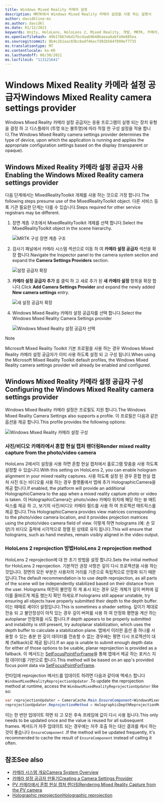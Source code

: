 ```yaml
---
title: Windows Mixed Reality 카메라 설정
description: MRTK에서 Windows Mixed Reality 카메라 설정을 사용 하는 설명서
author: davidkline-ms
ms.author: davidkl
ms.date: 01/12/2021
keywords: Unity, HoloLens, HoloLens 2, Mixed Reality, 개발, MRTK, 카메라,
ms.openlocfilehash: 49b178b7ebd1fbcdaab9648baeaa6abfa9e885ea
ms.sourcegitcommit: 8b4c2b1aac83bc8adf46acfd92b564f899ef7735
ms.translationtype: MT
ms.contentlocale: ko-KR
ms.lasthandoff: 06/30/2021
ms.locfileid: "113121641"
---
```

# <a name="windows-mixed-reality-camera-settings-provider"></a><span data-ttu-id="9be0b-104">Windows Mixed Reality 카메라 설정 공급자</span><span class="sxs-lookup"><span data-stu-id="9be0b-104">Windows Mixed Reality camera settings provider</span></span>

<span data-ttu-id="9be0b-105">Windows Mixed Reality 카메라 설정 공급자는 응용 프로그램이 실행 되는 장치 유형을 결정 하 고 디스플레이 (투명 또는 불투명)에 따라 적절 한 구성 설정을 적용 합니다.</span><span class="sxs-lookup"><span data-stu-id="9be0b-105">The Windows Mixed Reality camera settings provider determines the type of device, upon which the application is running and applies the appropriate configuration settings based on the display (transparent or opaque).</span></span>

## <a name="enabling-the-windows-mixed-reality-camera-settings-provider"></a><span data-ttu-id="9be0b-106">Windows Mixed Reality 카메라 설정 공급자 사용</span><span class="sxs-lookup"><span data-stu-id="9be0b-106">Enabling the Windows Mixed Reality camera settings provider</span></span>

<span data-ttu-id="9be0b-107">다음 단계에서는 MixedRealityToolkit 개체를 사용 하는 것으로 가정 합니다.</span><span class="sxs-lookup"><span data-stu-id="9be0b-107">The following steps presume use of the MixedRealityToolkit object.</span></span> <span data-ttu-id="9be0b-108">다른 서비스 등록 기관 필요한 단계는 다를 수 있습니다.</span><span class="sxs-lookup"><span data-stu-id="9be0b-108">Steps required for other service registrars may be different.</span></span>

1. <span data-ttu-id="9be0b-109">장면 계층 구조에서 MixedRealityToolkit 개체를 선택 합니다.</span><span class="sxs-lookup"><span data-stu-id="9be0b-109">Select the MixedRealityToolkit object in the scene hierarchy.</span></span>

    ![MRTK 구성 장면 계층 구조](../images/MRTK_ConfiguredHierarchy.png)

2. <span data-ttu-id="9be0b-111">검사기 패널에서 카메라 시스템 섹션으로 이동 하 여 **카메라 설정 공급자** 섹션을 확장 합니다.</span><span class="sxs-lookup"><span data-stu-id="9be0b-111">Navigate the Inspector panel to the camera system section and expand the **Camera Settings Providers** section.</span></span>

    ![설정 공급자 확장](../images/camera-system/ExpandProviders.png)

3. <span data-ttu-id="9be0b-113">**카메라 설정 공급자 추가** 를 클릭 하 고 새로 추가 된 **새 카메라 설정** 항목을 확장 합니다.</span><span class="sxs-lookup"><span data-stu-id="9be0b-113">Click **Add Camera Settings Provider** and expand the newly added **New camera settings** entry.</span></span>

    ![새 설정 공급자 확장](../images/camera-system/ExpandNewProvider.png)

4. <span data-ttu-id="9be0b-115">Windows Mixed Reality 카메라 설정 공급자를 선택 합니다.</span><span class="sxs-lookup"><span data-stu-id="9be0b-115">Select the Windows Mixed Reality Camera Settings provider</span></span>

    ![Windows Mixed Reality 설정 공급자 선택](../images/camera-system/SelectWindowsMixedRealitySettings.png)

> [!NOTE]
> <span data-ttu-id="9be0b-117">Microsoft Mixed Reality Toolkit 기본 프로필을 사용 하는 경우 Windows Mixed Reality 카메라 설정 공급자가 이미 사용 하도록 설정 되 고 구성 됩니다.</span><span class="sxs-lookup"><span data-stu-id="9be0b-117">When using the Microsoft Mixed Reality Toolkit default profiles, the Windows Mixed Reality camera settings provider will already be enabled and configured.</span></span>

## <a name="configuring-the-windows-mixed-reality-camera-settings-provider"></a><span data-ttu-id="9be0b-118">Windows Mixed Reality 카메라 설정 공급자 구성</span><span class="sxs-lookup"><span data-stu-id="9be0b-118">Configuring the Windows Mixed Reality camera settings provider</span></span>

<span data-ttu-id="9be0b-119">Windows Mixed Reality 카메라 설정은 프로필도 지원 합니다.</span><span class="sxs-lookup"><span data-stu-id="9be0b-119">The Windows Mixed Reality Camera Settings also supports a profile.</span></span> <span data-ttu-id="9be0b-120">이 프로필은 다음과 같은 옵션을 제공 합니다.</span><span class="sxs-lookup"><span data-stu-id="9be0b-120">This profile provides the following options:</span></span>

![Windows Mixed Reality 카메라 설정 구성](../images/camera-system/WMRCameraSettingsProfile.png)

### <a name="render-mixed-reality-capture-from-the-photovideo-camera"></a><span data-ttu-id="9be0b-122">사진/비디오 카메라에서 혼합 현실 캡처 렌더링</span><span class="sxs-lookup"><span data-stu-id="9be0b-122">Render mixed reality capture from the photo/video camera</span></span>

<span data-ttu-id="9be0b-123">HoloLens 2에서이 설정을 사용 하면 혼합 현실 캡처에서 홀로그램 맞춤을 사용 하도록 설정할 수 있습니다.</span><span class="sxs-lookup"><span data-stu-id="9be0b-123">With this setting on HoloLens 2, you can enable hologram alignment in your mixed reality captures.</span></span> <span data-ttu-id="9be0b-124">사용 하도록 설정 된 경우 혼합 현실 캡처 사진 또는 비디오를 사용 하는 경우 플랫폼에서 앱에 추가 HolographicCamera을 제공 합니다.</span><span class="sxs-lookup"><span data-stu-id="9be0b-124">If enabled, the platform will provide an additional HolographicCamera to the app when a mixed reality capture photo or video is taken.</span></span> <span data-ttu-id="9be0b-125">이 HolographicCamera는 photo/video 카메라 위치에 해당 하는 뷰 매트릭스를 제공 하 고, 보기의 사진/비디오 카메라 필드를 사용 하 여 프로젝션 매트릭스를 제공 합니다.</span><span class="sxs-lookup"><span data-stu-id="9be0b-125">This HolographicCamera provides view matrices corresponding to the photo/video camera location, and it provides projection matrices using the photo/video camera field of view.</span></span> <span data-ttu-id="9be0b-126">이렇게 하면 holograms (예: 손 모양)가 비디오 출력에 시각적으로 정렬 된 상태로 유지 됩니다.</span><span class="sxs-lookup"><span data-stu-id="9be0b-126">This will ensure that holograms, such as hand meshes, remain visibly aligned in the video output.</span></span>

### <a name="hololens-2-reprojection-method"></a><span data-ttu-id="9be0b-127">HoloLens 2 reprojection 방법</span><span class="sxs-lookup"><span data-stu-id="9be0b-127">HoloLens 2 reprojection method</span></span>

<span data-ttu-id="9be0b-128">HoloLens 2 reprojection에 대 한 초기 방법을 설정 합니다.</span><span class="sxs-lookup"><span data-stu-id="9be0b-128">Sets the initial method for HoloLens 2 reprojection.</span></span> <span data-ttu-id="9be0b-129">기본적인 권장 사항은 깊이 다시 프로젝션을 사용 하는 것입니다. 장면의 모든 부분은 사용자의 거리를 기준으로 독립적으로 안정화 되기 때문입니다.</span><span class="sxs-lookup"><span data-stu-id="9be0b-129">The default recommendation is to use depth reprojection, as all parts of the scene will be independently stabilized based on their distance from the user.</span></span> <span data-ttu-id="9be0b-130">Holograms 여전히 불안정 하 게 표시 되는 경우 모든 개체가 깊이 버퍼에 깊이를 올바르게 제출 했는지 확인 하세요.</span><span class="sxs-lookup"><span data-stu-id="9be0b-130">If holograms still appear unstable, try ensuring all objects have properly submitted their depth to the depth buffer.</span></span> <span data-ttu-id="9be0b-131">이는 때때로 셰이더 설정입니다.</span><span class="sxs-lookup"><span data-stu-id="9be0b-131">This is sometimes a shader setting.</span></span> <span data-ttu-id="9be0b-132">깊이가 제대로 전송 되 고 불안정성이 아직 있는 경우 깊이 버퍼를 사용 하 여 안정화 평면을 계산 하는 autoplanar 안정화를 시도 합니다.</span><span class="sxs-lookup"><span data-stu-id="9be0b-132">If depth appears to be properly submitted and instability is still present, try autoplanar stabilization, which uses the depth buffer to calculate a stabilization plane.</span></span> <span data-ttu-id="9be0b-133">앱에서 이러한 옵션 중 하나를 사용할 수 있는 충분 한 깊이 데이터를 전송할 수 없는 경우에는 평면 다시 프로젝션이 대체 (fallback)로 제공 됩니다.</span><span class="sxs-lookup"><span data-stu-id="9be0b-133">If an app is unable to submit enough depth data for either of those options to be usable, planar reprojection is provided as a fallback.</span></span> <span data-ttu-id="9be0b-134">이 메서드는 [SetFocusPointForFrame](https://docs.unity3d.com/ScriptReference/XR.WSA.HolographicSettings.SetFocusPointForFrame.html)을 통해 앱에서 제공 하는 포커스 지점 데이터를 기반으로 합니다.</span><span class="sxs-lookup"><span data-stu-id="9be0b-134">This method will be based on an app's provided focus point data via [SetFocusPointForFrame](https://docs.unity3d.com/ScriptReference/XR.WSA.HolographicSettings.SetFocusPointForFrame.html).</span></span>

<span data-ttu-id="9be0b-135">런타임에 reprojection 메서드를 업데이트 하려면 다음과 같이에 액세스 합니다 `WindowsMixedRealityReprojectionUpdater` .</span><span class="sxs-lookup"><span data-stu-id="9be0b-135">To update the reprojection method at runtime, access the `WindowsMixedRealityReprojectionUpdater` like so:</span></span>

```c#
var reprojectionUpdater = CameraCache.Main.EnsureComponent<WindowsMixedRealityReprojectionUpdater>();
reprojectionUpdater.ReprojectionMethod = HolographicDepthReprojectionMethod.AutoPlanar;
```

<span data-ttu-id="9be0b-136">이는 한 번만 업데이트 하면 되 고 모든 후속 프레임에 값이 다시 사용 됩니다.</span><span class="sxs-lookup"><span data-stu-id="9be0b-136">This only needs to be updated once and the value is reused for all subsequent frames.</span></span> <span data-ttu-id="9be0b-137">메서드가 자주 업데이트 되는 경우에는 자주 호출 하는 대신 결과를 캐시 하는 것이 좋습니다 `EnsureComponent` .</span><span class="sxs-lookup"><span data-stu-id="9be0b-137">If the method will be updated frequently, it's recommended to cache the result of `EnsureComponent` instead of calling it often.</span></span>

## <a name="see-also"></a><span data-ttu-id="9be0b-138">참조</span><span class="sxs-lookup"><span data-stu-id="9be0b-138">See also</span></span>

- [<span data-ttu-id="9be0b-139">카메라 시스템 개요</span><span class="sxs-lookup"><span data-stu-id="9be0b-139">Camera System Overview</span></span>](camera-system-overview.md)
- [<span data-ttu-id="9be0b-140">카메라 설정 공급자 만들기</span><span class="sxs-lookup"><span data-stu-id="9be0b-140">Creating a Camera Settings Provider</span></span>](create-settings-provider.md)
- [<span data-ttu-id="9be0b-141">PV 카메라에서 혼합 현실 캡처 렌더링</span><span class="sxs-lookup"><span data-stu-id="9be0b-141">Rendering Mixed Reality Capture from the PV camera</span></span>](/windows/mixed-reality/mixed-reality-capture-for-developers#render-from-the-pv-camera-opt-in)
- [<span data-ttu-id="9be0b-142">Holographic reprojection</span><span class="sxs-lookup"><span data-stu-id="9be0b-142">Holographic reprojection</span></span>](/windows/mixed-reality/hologram-stability#reprojection)